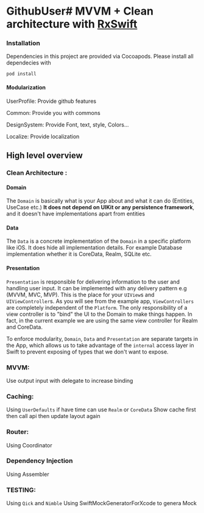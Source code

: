 # GithubUser# MVVM + Clean architecture with [RxSwift](https://github.com/ReactiveX/RxSwift)

### Installation

Dependencies in this project are provided via Cocoapods. Please install all dependecies with

`
pod install
`

#### Modularization
UserProfile: Provide github features

Common: Provide you with commons

DesignSystem: Provide Font, text, style, Colors...

Localize: Provide localization


## High level overview

### Clean Architecture :
#### Domain 


The `Domain` is basically what is your App about and what it can do (Entities, UseCase etc.) **It does not depend on UIKit or any persistence framework**, and it doesn't have implementations apart from entities

#### Data

The `Data` is a concrete implementation of the `Domain` in a specific platform like iOS. It does hide all implementation details. For example Database implementation whether it is CoreData, Realm, SQLite etc.

#### Presentation
`Presentation` is responsible for delivering information to the user and handling user input. It can be implemented with any delivery pattern e.g (MVVM, MVC, MVP). This is the place for your `UIView`s and `UIViewController`s. As you will see from the example app, `ViewControllers` are completely independent of the `Platform`.  The only responsibility of a view controller is to "bind" the UI to the Domain to make things happen. In fact, in the current example we are using the same view controller for Realm and CoreData.
 
To enforce modularity, `Domain`, `Data` and `Presentation` are separate targets in the App, which allows us to take advantage of the `internal` access layer in Swift to prevent exposing of types that we don't want to expose.

### MVVM:
Use output input with delegate to increase binding

### Caching:
Using `UserDefaults` if have time can use `Realm` or `CoreData`
Show cache first then call api then update layout again

### Router:
Using Coordinator

### Dependency Injection
Using Assembler


### TESTING:
Using `Qick` and `Nimble`
Using SwiftMockGeneratorForXcode to genera Mock
